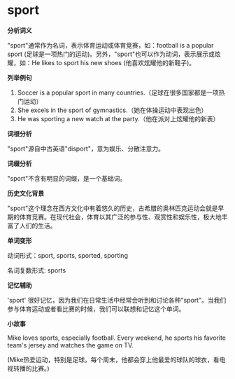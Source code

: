# sport

**分析词义**

  

"sport"通常作为名词，表示体育运动或体育竞赛，如：football is a popular sport (足球是一项热门的运动)。另外，"sport"也可以作为动词，表示展示或炫耀，如：He likes to sport his new shoes (他喜欢炫耀他的新鞋子)。

  

**列举例句**

  

1.  Soccer is a popular sport in many countries.（足球在很多国家都是一项热门运动）
2.  She excels in the sport of gymnastics.（她在体操运动中表现出色）
3.  He was sporting a new watch at the party.（他在派对上炫耀他的新表）

  

**词根分析**

  

"sport"源自中古英语"disport"，意为娱乐、分散注意力。

  

**词缀分析**

  

"sport"不含有明显的词缀，是一个基础词。

  

**历史文化背景**

  

"sport"这个理念在西方文化中有着悠久的历史，古希腊的奥林匹克运动会就是早期的体育竞赛。在现代社会，体育以其广泛的参与性、观赏性和娱乐性，极大地丰富了人们的生活。

  

**单词变形**

  

动词形式：sport, sports, sported, sporting

  

名词复数形式: sports

  

**记忆辅助**

  

'sport' 很好记忆，因为我们在日常生活中经常会听到和讨论各种"sport"。当我们参与体育运动或者看比赛的时候，我们可以联想和记忆这个单词。

  

**小故事**

  

Mike loves sports, especially football. Every weekend, he sports his favorite team's jersey and watches the game on TV.

  

(Mike热爱运动，特别是足球。每个周末，他都会穿上他最爱的球队的球衣，看电视转播的比赛。)
